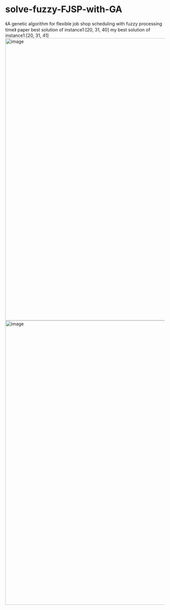 # solve-fuzzy-FJSP-with-GA
《A genetic algorithm for flexible job shop scheduling with fuzzy processing time》
paper best solution of instance1:[20, 31, 40]
my best solution of instance1:[20, 31, 41]
<img width="891" alt="image" src="https://user-images.githubusercontent.com/116536355/213081797-6a3ae8cd-bb4e-4991-a532-d075eb2f9966.png">
<img width="897" alt="image" src="https://user-images.githubusercontent.com/116536355/213081826-5a2bdd18-d2ef-4a81-bf0b-71e3a92439bd.png">
